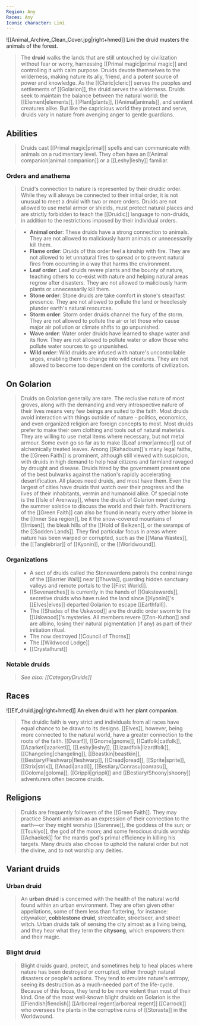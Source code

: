 ```yaml
---
Region: Any
Races: Any
Iconic character: Lini
---
```


![[Animal_Archive_Clean_Cover.jpg|right+hmed]] 
 Lini the druid musters the animals of the forest.
> The **druid** walks the lands that are still untouched by civilization without fear or worry, harnessing [[Primal magic|primal magic]] and controlling it with calm purpose. Druids devote themselves to the wilderness, making nature its ally, friend, and a potent source of power and knowledge.
> As the [[Cleric|cleric]] serves the peoples and settlements of [[Golarion]], the druid serves the wilderness. Druids seek to maintain the balance between the natural world: the [[Element|elements]], [[Plant|plants]], [[Animal|animals]], and sentient creatures alike. But like the capricious world they protect and serve, druids vary in nature from avenging anger to gentle guardians.



## Abilities

> Druids cast [[Primal magic|primal]] spells and can communicate with animals on a rudimentary level. They often have an [[Animal companion|animal companion]] or a [[Leshy|leshy]] familiar. 


### Orders and anathema

> Druid's connection to nature is represented by their druidic order. While they will always be connected to their initial order, it is not unusual to meet a druid with two or more orders.
> Druids are not allowed to use metal armor or shields, must protect natural places and are strictly forbidden to teach the [[Druidic]] language to non-druids, in addition to the restrictions imposed by their individual orders.

> - **Animal order**: These druids have a strong connection to animals. They are not allowed to maliciously harm animals or unnecessarily kill them.
> - **Flame order**: Druids of this order feel a kinship with fire. They are not allowed to let unnatural fires to spread or to prevent natural fires from occurring in a way that harms the environment.
> - **Leaf order**: Leaf druids revere plants and the bounty of nature, teaching others to co-exist with nature and helping natural areas regrow after disasters. They are not allowed to maliciously harm plants or unnecessarily kill them.
> - **Stone order**: Stone druids are take comfort in stone's steadfast presence. They are not allowed to pollute the land or heedlessly plunder earth's natural resources.
> - **Storm order**: Storm order druids channel the fury of the storm. They are not allowed to pollute the air or let those who cause major air pollution or climate shifts to go unpunished.
> - **Wave order**: Water order druids have learned to shape water and its flow. They are not allowed to pollute water or allow those who pollute water sources to go unpunished.
> - **Wild order**: Wild druids are infused with nature's uncontrollable urges, enabling them to change into wild creatures. They are not allowed to become too dependent on the comforts of civilization.

## On Golarion

> Druids on Golarion generally are rare. The reclusive nature of most groves, along with the demanding and very introspective nature of their lives means very few beings are suited to the faith. Most druids avoid interaction with things outside of nature - politics, economics, and even organized religion are foreign concepts to most.
> Most druids prefer to make their own clothing and tools out of natural materials. They are willing to use metal items where necessary, but not metal armour. Some even go so far as to make [[Leaf armor|armour]] out of alchemically treated leaves.
> Among [[Rahadoum]]'s many legal faiths, the [[Green Faith]] is prominent, although still viewed with suspicion, with druids in high demand to help heal citizens and farmland ravaged by drought and disease. Druids hired by the government present one of the best bulwarks against the nation's rapidly accelerating desertification.
> All places need druids, and most have them. Even the largest of cities have druids that watch over their progress and the lives of their inhabitants, vermin and humanoid alike. Of special note is the [[Isle of Arenway]], where the druids of Golarion meet during the summer solstice to discuss the world and their faith. Practitioners of the [[Green Faith]] can also be found in nearly every other biome in the [[Inner Sea region]], be it the snow-covered mountains of [[Irrisen]], the bleak hills of the [[Hold of Belkzen]], or the swamps of the [[Sodden Lands]]. They find particular focus in areas where nature has been warped or corrupted, such as the [[Mana Wastes]], the [[Tanglebriar]] of [[Kyonin]], or the [[Worldwound]].


### Organizations

> - A sect of druids called the Stonewardens patrols the central range of the [[Barrier Wall]] near [[Thuvia]], guarding hidden sanctuary valleys and remote portals to the [[First World]].
> - [[Sevenarches]] is currently in the hands of [[Oakstewards]], secretive druids who have ruled the land since [[Kyonin]]'s [[Elves|elves]] departed Golarion to escape [[Earthfall]].
> - The [[Shades of the Uskwood]] are the druidic order sworn to the [[Uskwood]]'s mysteries. All members revere [[Zon-Kuthon]] and are albino, losing their natural pigmentation (if any) as part of their initiation ritual.
> - The now destroyed [[Council of Thorns]]
> - The [[Wildwood Lodge]]
> - [[Crystalhurst]]

### Notable druids

> *See also: [[CategoryDruids]]*


## Races

![[Elf_druid.jpg|right+hmed]] 
 An elven druid with her plant companion.
> The druidic faith is very strict and individuals from all races have equal chance to be drawn to its designs. [[Elves]], however, being more connected to the natural world, have a greater connection to the roots of the faith. [[Dwarf]], [[Gnome|gnome]], [[Catfolk|catfolk]], [[Azarketi|azarketi]], [[Leshy|leshy]], [[Lizardfolk|lizardfolk]], [[Changeling|changeling]], [[Beastkin|beastkin]], [[Bestiary/Fleshwarp|fleshwarp]], [[Oread|oread]], [[Sprite|sprite]], [[Strix|strix]], [[Anadi|anadi]], [[Bestiary/Conrasu|conrasu]], [[Goloma|goloma]], [[Grippli|grippli]] and [[Bestiary/Shoony|shoony]] adventurers often become druids.


## Religions

> Druids are frequently followers of the [[Green Faith]]. They may practice Shoanti animism as an expression of their connection to the earth—or they might worship [[Sarenrae]], the goddess of the sun; or [[Tsukiyo]], the god of the moon; and some ferocious druids worship [[Achaekek]] for the mantis god's primal efficiency in killing his targets.
> Many druids also choose to uphold the natural order but not the divine, and to not worship any deities.


## Variant druids


### Urban druid

> An **urban druid** is concerned with the health of the natural world found within an urban environment. They are often given other appellations, some of them less than flattering, for instance: citywalker, **cobblestone druid**, streetcaller, streetseer, and street witch. Urban druids talk of sensing the city almost as a living being, and they hear what they term the **citysong**, which empowers them and their magic.


### Blight druid

> Blight druids guard, protect, and sometimes help to heal places where nature has been destroyed or corrupted, either through natural disasters or people's actions. They tend to emulate nature's entropy, seeing its destruction as a much-needed part of the life-cycle. Because of this focus, they tend to be more violent than most of their kind. One of the most well-known blight druids on Golarion is the [[Fiendish|fiendish]] [[Arboreal regent|arboreal regent]] [[Carrock]] who oversees the plants in the corruptive ruins of [[Storasta]] in the Worldwound.









